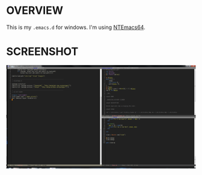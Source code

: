 # OVERVIEW

This is my `.emacs.d` for windows. I'm using [NTEmacs64](https://github.com/chuntaro/NTEmacs64).

# SCREENSHOT

![emacs](images/emacs.png)
